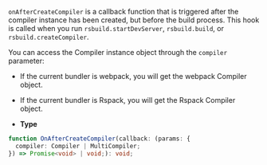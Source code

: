 `onAfterCreateCompiler` is a callback function that is triggered after the compiler instance has been created, but before the build process. This hook is called when you run `rsbuild.startDevServer`, `rsbuild.build`, or `rsbuild.createCompiler`.

You can access the Compiler instance object through the `compiler` parameter:

- If the current bundler is webpack, you will get the webpack Compiler object.
- If the current bundler is Rspack, you will get the Rspack Compiler object.

- **Type**

```ts
function OnAfterCreateCompiler(callback: (params: {
  compiler: Compiler | MultiCompiler;
}) => Promise<void> | void;): void;
```
